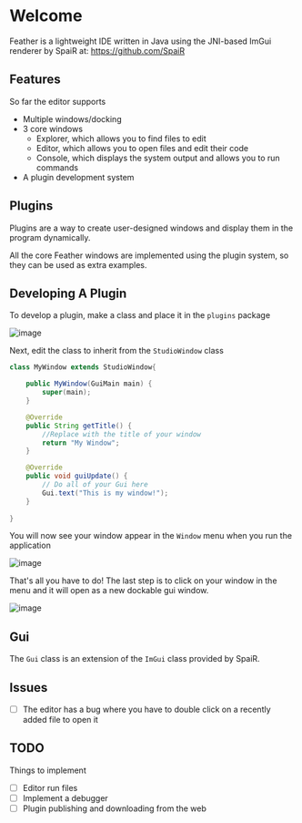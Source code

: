 # Welcome
Feather is a lightweight IDE written in Java using the JNI-based ImGui renderer by SpaiR at: https://github.com/SpaiR

Features
--
So far the editor supports
* Multiple windows/docking
* 3 core windows
  * Explorer, which allows you to find files to edit
  * Editor, which allows you to open files and edit their code
  * Console, which displays the system output and allows you to run commands
* A plugin development system

Plugins
--
Plugins are a way to create user-designed windows and display them in the program dynamically.

All the core Feather windows are implemented using the plugin system, so they can be used as extra examples.

Developing A Plugin
--

To develop a plugin, make a class and place it in the `plugins` package

![image](https://github.com/nix3220/Feather/assets/80929841/d56ea92c-d0ba-4c91-9eba-417d5919ff73)

Next, edit the class to inherit from the `StudioWindow` class
```java
class MyWindow extends StudioWindow{

	public MyWindow(GuiMain main) {
		super(main);
	}

	@Override
	public String getTitle() {
		//Replace with the title of your window
		return "My Window";
	}

	@Override
	public void guiUpdate() {
		// Do all of your Gui here
		Gui.text("This is my window!");
	}
	
}
```

You will now see your window appear in the `Window` menu when you run the application

![image](https://github.com/nix3220/Feather/assets/80929841/b4af4608-d833-4923-8a61-d1da829e59e1)

That's all you have to do! The last step is to click on your window in the menu and it will open as a new dockable gui window.

![image](https://github.com/nix3220/Feather/assets/80929841/039f3a56-1c96-41e6-9ab3-8ec6b6928ff4)

Gui
--
The `Gui` class is an extension of the `ImGui` class provided by SpaiR.

Issues
--
- [ ] The editor has a bug where you have to double click on a recently added file to open it

TODO
--
Things to implement

- [ ] Editor run files
- [ ] Implement a debugger
- [ ] Plugin publishing and downloading from the web

